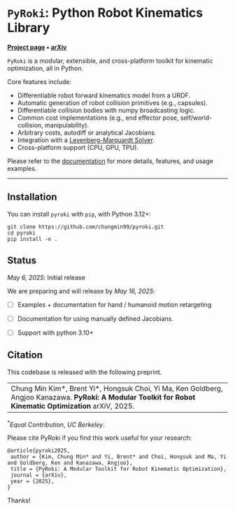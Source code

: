# `PyRoki`: Python Robot Kinematics Library

**[Project page](https://pyroki-toolkit.github.io/) &bull;
[arXiv](https://arxiv.org/abs/2505.03728)**

`PyRoki` is a modular, extensible, and cross-platform toolkit for kinematic optimization, all in Python.

Core features include:
- Differentiable robot forward kinematics model from a URDF.
- Automatic generation of robot collision primitives (e.g., capsules).
- Differentiable collision bodies with numpy broadcasting logic.
- Common cost implementations (e.g., end effector pose, self/world-collision, manipulability).
- Arbitrary costs, autodiff or analytical Jacobians.
- Integration with a [Levenberg-Marquardt Solver](https://github.com/brentyi/jaxls).
- Cross-platform support (CPU, GPU, TPU).

Please refer to the [documentation](https://chungmin99.github.io/pyroki/) for more details, features, and usage examples.


---


## Installation
You can install `pyroki` with `pip`, with Python 3.12+:

```
git clone https://github.com/chungmin99/pyroki.git
cd pyroki
pip install -e .
```


## Status

_May 6, 2025_: Initial release

We are preparing and will release by _May 16, 2025_:
- [ ] Examples + documentation for hand / humanoid motion retargeting
- [ ] Documentation for using manually defined Jacobians.
- [ ] Support with python 3.10+


## Citation

This codebase is released with the following preprint.
<table><tr><td>
    Chung Min Kim*, Brent Yi*, Hongsuk Choi, Yi Ma, Ken Goldberg, Angjoo Kanazawa.
    <strong>PyRoki: A Modular Toolkit for Robot Kinematic Optimization</strong>
    arXiV, 2025.
</td></tr>
</table>

<sup>*</sup><em>Equal Contribution</em>, <em>UC Berkeley</em>.

Please cite PyRoki if you find this work useful for your research:

```
@article{pyroki2025,
 author = {Kim, Chung Min* and Yi, Brent* and Choi, Hongsuk and Ma, Yi and Goldberg, Ken and Kanazawa, Angjoo},
 title = {PyRoki: A Modular Toolkit for Robot Kinematic Optimization},
 journal = {arXiv},
 year = {2025},
} 
```

Thanks!

